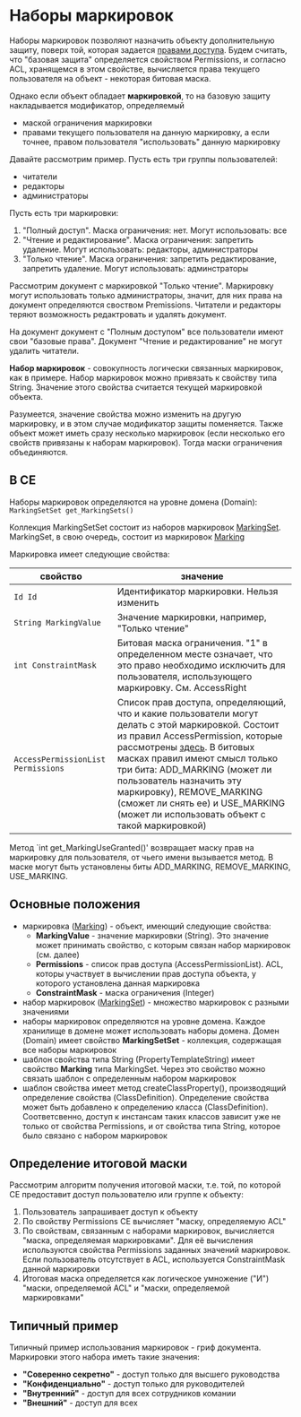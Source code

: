 # Наборы маркировок

Наборы маркировок позволяют назначить объекту дополнительную защиту, поверх той, которая задается [правами доступа](permissions.md). 
Будем считать, что "базовая защита" определяется свойством Permissions, и согласно ACL, хранящемся в этом свойстве, вычисляется права текущего пользователя на объект - некоторая битовая маска.

Однако если объект обладает **маркировкой**, то на базовую защиту накладывается модификатор, определяемый
* маской ограничения маркировки
* правами текущего пользователя на данную маркировку, а если точнее, правом пользователя "использовать" данную маркировку

Давайте рассмотрим пример. Пусть есть три группы пользователей:
* читатели
* редакторы
* администраторы

Пусть есть три маркировки:

1. "Полный доступ". Маска ограничения: нет. Могут использовать: все
2. "Чтение и редактирование". Маска ограничения: запретить удаление. Могут использовать: редакторы, администраторы
3. "Только чтение". Маска ограничения: запретить редактирование, запретить удаление. Могут использовать: админстраторы

Рассмотрим документ с маркировкой "Только чтение". Маркировку могут использовать только администраторы, значит, для них права на документ определяются своством Premissions. Читатели и редакторы теряют возможность редактровать и удалять документ.

На документ документ с "Полным доступом" все пользователи имеют свои "базовые права". Документ "Чтение и редактирование" не могут удалить читатели.

**Набор маркировок** - совокупность логически связанных маркировок, как в примере. Набор маркировок можно привязать к свойству типа String. Значение этого свойства считается текущей маркировкой объекта. 

Разумеется, значение свойства можно изменить на другую маркировку, и в этом случае модификатор защиты поменяется.
Также объект может иметь сразу несколько маркировок (если несколько его свойств привязаны к наборам маркировок). Тогда маски ограничения объединяются.

## В CE

Наборы маркировок определяются на уровне домена (Domain):
`MarkingSetSet get_MarkingSets()`

Коллекция MarkingSetSet состоит из наборов маркировок [MarkingSet](https://www.ibm.com/support/knowledgecenter/SSNW2F_5.2.1/com.ibm.p8.ce.dev.java.doc/com/filenet/api/security/MarkingSet.html). MarkingSet, в свою очередь, состоит из маркировок [Marking](https://www.ibm.com/support/knowledgecenter/SSNW2F_5.2.0/com.ibm.p8.ce.dev.java.doc/com/filenet/api/security/Marking.html)

Маркировка имеет следующие свойства:

**свойство** | **значение**
------------ | -------------
`Id Id` | Идентификатор маркировки. Нельзя изменить
`String MarkingValue` |Значение маркировки, например, "Только чтение"
`int ConstraintMask` |Битовая маска ограничения. "1" в определенном месте означает, что это право необходимо исключить для пользователя, использующего маркировку. См. AccessRight
`AccessPermissionList Permissions` |Список прав доступа, определяющий, что и какие пользователи могут делать с этой маркировкой. Состоит из правил AccessPermission, которые рассмотрены [здесь](permissions.md). В битовых масках правил имеют смысл только три бита: ADD_MARKING (может ли пользователь назначить эту маркировку), REMOVE_MARKING (сможет ли снять ее) и USE_MARKING (может ли использовать объект с такой маркировкой)

Метод
`int get_MarkingUseGranted()' 
возвращает маску прав на маркировку для пользователя, от чьего имени вызывается метод. В маске могут быть установлены биты ADD_MARKING, REMOVE_MARKING, USE_MARKING.

## Основные положения

* маркировка ([Marking](https://www.ibm.com/support/knowledgecenter/SSNW2F_5.2.0/com.ibm.p8.ce.dev.java.doc/com/filenet/api/security/Marking.html)) - объект, имеющий следующие свойства:
  * **MarkingValue** - значение маркировки (String). Это значение может принимать свойство, с которым связан набор маркировок (см. далее)
  * **Permissions** - список прав доступа (AccessPermissionList). ACL, которы участвует в вычислении прав доступа объекта, у которого установлена данная маркировка
  * **ConstraintMask** - маска ограничения (Integer) 
* набор маркировок ([MarkingSet](https://www.ibm.com/support/knowledgecenter/SSNW2F_5.2.1/com.ibm.p8.ce.dev.java.doc/com/filenet/api/security/MarkingSet.html)) - множество маркировок с разными значениями
* наборы маркировок определяются на уровне домена. Каждое хранилище в домене может использовать наборы домена. Домен (Domain) имеет свойство **MarkingSetSet** - коллекция, содержащая все наборы маркировок
* шаблон свойства типа String (PropertyTemplateString) имеет свойство **Marking** типа MarkingSet. Через это свойство можно связать шаблон с определенным набором маркировок 
* шаблон свойства имеет метод createClassProperty(), производящий определение свойства (ClassDefinition). Определение свойства может быть добавлено к определению класса (ClassDefinition). Соответсвенно, доступ к инстансам таких классов зависит уже не только от свойства Permissions, и от свойства типа String, которое было связано с набором маркировок

## Определение итоговой маски

Рассмотрим алгоритм получения итоговой маски, т.е. той, по которой CE предоставит доступ пользователю или группе к объекту:

1. Пользователь запрашивает доступ к объекту
2. По свойству Permissions CE вычисляет "маску, определяемую ACL"
3. По свойствам, связанным с наборами маркировок, вычисляется "маска, определяемая маркировками". Для её вычисления используются свойства Permissions заданных значений маркировок. Если пользователь отсутствует в ACL, используется ConstraintMask данной маркировки
4. Итоговая маска определяется как логическое умножение ("И") "маски, определяемой ACL" и "маски, определяемой маркировками"

## Типичный пример

Типичный пример использования маркировок - гриф документа. Маркировки этого набора иметь такие значения:

* **"Соверенно секретно"** - доступ только для высшего руководства
* **"Конфиденциально"** - доступ только для руководителей
* **"Внутренний"** - доступ для всех сотрудников комании
* **"Внешний"** - доступ для всех
